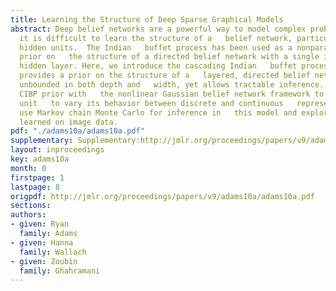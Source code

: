 ```yaml
---
title: Learning the Structure of Deep Sparse Graphical Models
abstract: Deep belief networks are a powerful way to model complex probability   distributions.  However,
  it is difficult to learn the structure of a   belief network, particularly one with
  hidden units.  The Indian   buffet process has been used as a nonparametric Bayesian
  prior on   the structure of a directed belief network with a single infinitely   wide
  hidden layer. Here, we introduce the cascading Indian   buffet process (CIBP), which
  provides a prior on the structure of a   layered, directed belief network that is
  unbounded in both depth and   width, yet allows tractable inference.  We use the
  CIBP prior with   the nonlinear Gaussian belief network framework to allow each
  unit   to vary its behavior between discrete and continuous   representations.  We
  use Markov chain Monte Carlo for inference in   this model and explore the structures
  learned on image data.
pdf: "./adams10a/adams10a.pdf"
supplementary: Supplementary:http://jmlr.org/proceedings/papers/v9/adams10a/adams10aSupple.pdf
layout: inproceedings
key: adams10a
month: 0
firstpage: 1
lastpage: 8
origpdf: http://jmlr.org/proceedings/papers/v9/adams10a/adams10a.pdf
sections: 
authors:
- given: Ryan
  family: Adams
- given: Hanna
  family: Wallach
- given: Zoubin
  family: Ghahramani
---
```

